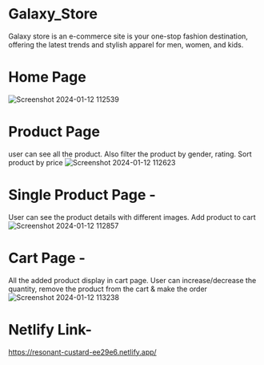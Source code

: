 # Galaxy_Store
Galaxy store is an e-commerce site is your one-stop fashion destination, offering the latest trends and stylish apparel for men, women, and kids.

# Home Page
![Screenshot 2024-01-12 112539](https://github.com/patil-sandhya/Galaxy_Store/assets/117443062/d6331e37-8eb8-4566-993f-aeb60c2bc31f)

# Product Page
user can see all the product. Also filter the product by gender, rating. Sort product by price
![Screenshot 2024-01-12 112623](https://github.com/patil-sandhya/Galaxy_Store/assets/117443062/4e23d7d0-dbf5-444e-a0aa-18a7a959576d)

# Single Product Page - 
User can see the product details with different images. Add product to cart
![Screenshot 2024-01-12 112857](https://github.com/patil-sandhya/Galaxy_Store/assets/117443062/92389329-5de0-4ada-8d9b-488f9b74a6ce)

# Cart Page - 
All the added product display in cart page. User can increase/decrease the quantity, remove the product from the cart & make the order 
![Screenshot 2024-01-12 113238](https://github.com/patil-sandhya/Galaxy_Store/assets/117443062/b96306fe-9024-4fe5-a604-d2c290f80e5a)

# Netlify Link-
https://resonant-custard-ee29e6.netlify.app/
